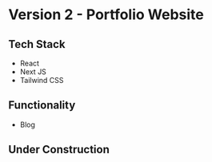 # Version 2 - Portfolio Website

## Tech Stack

- React
- Next JS
- Tailwind CSS

## Functionality

- Blog

## Under Construction


